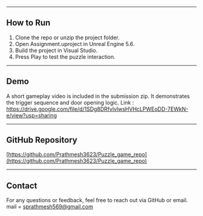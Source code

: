 
---

##  How to Run

1. Clone the repo or unzip the project folder.
2. Open Assignment.uproject in Unreal Engine 5.6.
3. Build the project in Visual Studio.
4. Press Play to test the puzzle interaction.

---

##  Demo

A short gameplay video is included in the submission zip. It demonstrates the trigger sequence and door opening logic.
Link : https://drive.google.com/file/d/1SDg8DRfvlvlwsHVHcLPWEoDD-7EWkN-e/view?usp=sharing

---

##  GitHub Repository

[https://github.com/Prathmesh3623/Puzzle_game_repo](https://github.com/Prathmesh3623/Puzzle_game_repo)

---

##  Contact

For any questions or feedback, feel free to reach out via GitHub or email.
mail = sprathmesh569@gmail.com
